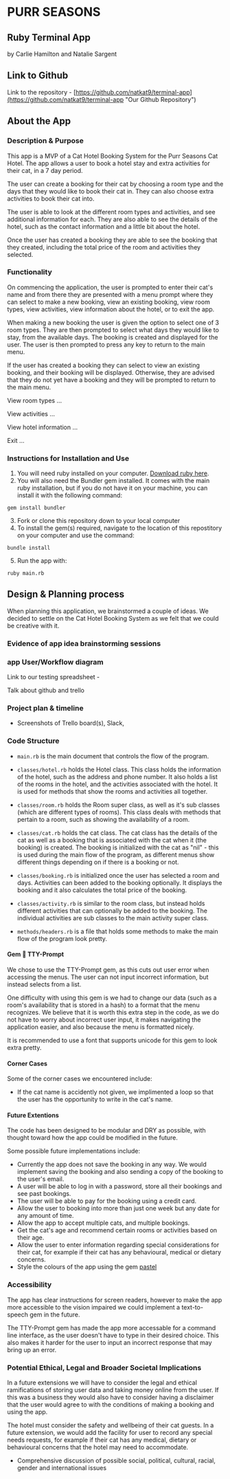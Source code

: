 # PURR SEASONS

## Ruby Terminal App

by Carlie Hamilton and Natalie Sargent

## Link to Github

Link to the repository - [https://github.com/natkat9/terminal-app](https://github.com/natkat9/terminal-app "Our Github Repository")

## About the App

### Description & Purpose

This app is a MVP of a Cat Hotel Booking System for the Purr Seasons Cat Hotel. The app allows a user to book a hotel stay and extra activities for their cat, in a 7 day period.

The user can create a booking for their cat by choosing a room type and the days that they would like to book their cat in. They can also choose extra activities to book their cat into. 

The user is able to look at the different room types and activities, and see additional information for each. They are also able to see the details of the hotel, such as the contact information and a little bit about the hotel. 

Once the user has created a booking they are able to see the booking that they created, including the total price of the room and activities they selected. 

### Functionality

On commencing the application, the user is prompted to enter their cat's name and from there they are presented with a menu prompt where they can select to make a new booking, view an existing booking, view room types, view activities, view information about the hotel, or to exit the app.

When making a new booking the user is given the option to select one of 3 room types.  They are then prompted to select what days they would like to stay, from the available days.  The booking is created and displayed for the user.  The user is then prompted to press any key to return to the main menu.

If the user has created a booking they can select to view an existing booking, and their booking will be displayed.  Otherwise, they are advised that they do not yet have a booking and they will be prompted to return to the main menu.

View room types ...

View activities ...

View hotel information ...

Exit ...

### Instructions for Installation and Use

1. You will need ruby installed on your computer. [Download ruby here](https://www.ruby-lang.org/en/).
2. You will also need the Bundler gem installed. It comes with the main ruby installation, but if you do not have it on your machine, you can install it with the following command: 

`gem install bundler`

3. Fork or clone this repository down to your local computer
4. To install the gem(s) required, navigate to the location of this repostitory on your computer and use the command:

`bundle install`

5. Run the app with:

`ruby main.rb`

## Design & Planning process
When planning this application, we brainstormed a couple of ideas. We decided to settle on the Cat Hotel Booking System as we felt that we could be creative with it. 

### Evidence of app idea brainstorming sessions

### app User/Workflow diagram

Link to our testing spreadsheet - 

Talk about github and trello

### Project plan & timeline

- Screenshots of Trello board(s), Slack, 

### Code Structure

- `main.rb` is the main document that controls the flow of the program.

- `classes/hotel.rb` holds the Hotel class. This class holds the information of the hotel, such as the address and phone number. It also holds a list of the rooms in the hotel, and the activities associated with the hotel. It is used for methods that show the rooms and activities all together. 

- `classes/room.rb` holds the Room super class, as well as it's sub classes (which are different types of rooms). This class deals with methods that pertain to a room, such as showing the availability of a room.

- `classes/cat.rb` holds the cat class. The cat class has the details of the cat as well as a booking that is associated with the cat when it (the booking) is created. The booking is initialized with the cat as "nil" - this is used during the main flow of the program, as different menus show different things depending on if there is a booking or not. 

- `classes/booking.rb` is initialized once the user has selected a room and days. Activities can been added to the booking optionally. It displays the booking and it also calculates the total price of the booking. 

- `classes/activity.rb` is similar to the room class, but instead holds different activities that can optionally be added to the booking. The individual activities are sub classes to the main activity super class. 

- `methods/headers.rb` is a file that holds some methods to make the main flow of the program look pretty. 




####  Gem 💎 TTY-Prompt

We chose to use the TTY-Prompt gem, as this cuts out user error when accessing the menus. The user can not input incorrect information, but instead selects from a list. 

One difficulty with using this gem is we had to change our data (such as a room's availability that is stored in a hash) to a format that the menu recognizes.  We believe that it is worth this extra step in the code, as we do not have to worry about incorrect user input, it makes navigating the application easier, and also because the menu is formatted nicely.

It is recommended to use a font that supports unicode for this gem to look extra pretty.

#### Corner Cases

Some of the corner cases we encountered include: 

- If the cat name is accidently not given, we implimented a loop so that the user has the opportunity to write in the cat's name. 

#### Future Extentions

The code has been designed to be modular and DRY as possible, with thought toward how the app could be modified in the future. 

Some possible future implementations include: 

* Currently the app does not save the booking in any way. We would implement saving the booking and also sending a copy of the booking to the user's email.
* A user will be able to log in with a password, store all their bookings and see past bookings.
* The user will be able to pay for the booking using a credit card. 
* Allow the user to booking into more than just one week but any date for any amount of time. 
* Allow the app to accept multiple cats, and multiple bookings.
* Get the cat's age and recommend certain rooms or activities based on their age. 
* Allow the user to enter information regarding special considerations for their cat, for example if their cat has any behavioural, medical or dietary concerns.
* Style the colours of the app using the gem [pastel](https://github.com/piotrmurach/pastel)





### Accessibility

The app has clear instructions for screen readers, however to make the app more accessible to the vision impaired we could implement a text-to-speech gem in the future.  

The TTY-Prompt gem has made the app more accessable for a command line interface, as the user doesn't have to type in their desired choice. This also makes it harder for the user to input an incorrect response that may bring up an error.  

### Potential Ethical, Legal and Broader Societal Implications

In a future extensions we will have to consider the legal and ethical ramifications of storing user data and taking money online from the user. If this was a business they would also have to consider having a disclaimer that the user would agree to with the conditions of making a booking and using the app. 

The hotel must consider the safety and wellbeing of their cat guests.  In a future extension, we would add the facility for user to record any special needs requests, for example if their cat has any medical, dietary or behavioural concerns that the hotel may need to accommodate.


- Comprehensive discussion of possible social, political, cultural, racial, gender and international issues
